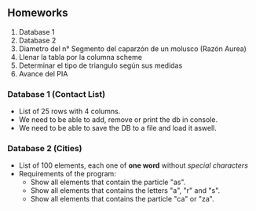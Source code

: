 ## Homeworks
1. Database 1
2. Database 2
3. Diametro del n° Segmento del caparzón de un molusco (Razón Aurea)
4. Llenar la tabla por la columna scheme
5. Determinar el tipo de triangulo según sus medidas
6. Avance del PIA

### Database 1 (Contact List)
- List of 25 rows with 4 columns.
- We need to be able to add, remove or print the db in console.
- We need to be able to save the DB to a file and load it aswell.

### Database 2 (Cities)
- List of 100 elements, each one of **one word** without _special characters_
- Requirements of the program:
  + Show all elements that contain the particle "as".
  + Show all elements that contains the letters "a", "r" and "s".
  + Show all elements that contains the particle "ca" or "za".
